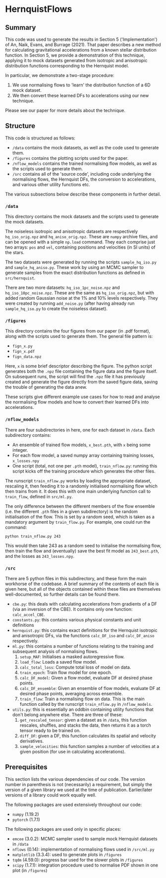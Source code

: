 # HernquistFlows


## Summary

This code was used to generate the results in Section 5 ('Implementation') of An, Naik, Evans, and Burrage (2021). That paper describes a new method for calculating gravitational accelerations from a known stellar distribution function. In Section 5, we provide a demonstration of this technique, applying it to mock datasets generated from isotropic and anisotropic distribution functions corresponding to the Hernquist model.

In particular, we demonstrate a two-stage procedure:
1. We use normalising flows to 'learn' the distribution function of a 6D mock dataset.
2. We then convert these learned DFs to accelerations using our new technique.

Please see our paper for more details about the technique.

## Structure

This code is structured as follows:
- `/data` contains the mock datasets, as well as the code used to generate them.
- `/figures` contains the plotting scripts used for the paper.
- `/nflow_models` contains the trained normalising flow models, as well as the scripts used to generate them.
- `/src` contains all of the 'source code', including code underlying the normalising flows, the Hernquist DFs, the conversion to accelerations, and various other utility functions etc. 

The various subsections below describe these components in further detail.

### `/data`

This directory contains the mock datasets and the scripts used to generate the mock datasets.

The noiseless isotropic and anisotropic datasets are respectively `hq_iso_orig.npz` and `hq_aniso_orig.npz`. These are `numpy` archive files, and can be opened with a simple `np.load` command. They each comprise just two arrays: `pos` and `vel`, containing positions and velocities (in SI units) of the stars.

The two datasets were generated by running the scripts `sample_hq_iso.py` and `sample_hq_aniso.py`. These work by using an MCMC sampler to generate samples from the exact distribution functions as defined in `src/hernquist`.

There are two more datasets: `hq_iso_1pc_noise.npz` and `hq_iso_10pc_noise.npz`. These are the same as `hq_iso_orig.npz`, but with added random Gaussian noise at the 1% and 10% levels respectively. They were created by running `add_noise.py` (after having already run `sample_hq_iso.py` to create the noiseless dataset).

### `/figures`

This directory contains the four figures from our paper (in .pdf format), along with the scripts used to generate them. The general file pattern is:
- `fign_x.py`
- `fign_x.pdf`
- `fign_data.npz`

Here, `x` is some brief descriptor describing the figure. The python script generates both the `.npz` file containing the figure data and the figure itself. On subsequent runs, the script will find the `.npz` file it has previously created and generate the figure directly from the saved figure data, saving the trouble of generating the data anew.

These scripts give different example use cases for how to read and analyse the normalising flow models and how to convert their learned DFs into accelerations.

### `/nflow_models`

There are four subdirectories in here, one for each dataset in `/data`. Each subdirectory contains:
- An ensemble of trained flow models, `x_best.pth`, with `x` being some integer. 
- For each flow model, a saved numpy array containing training losses, `x_losses.npy`
- One script (total, not one per `.pth` model), `train_nflow.py`: running this script kicks off the training procedure which generates the other files.

The runscript `train_nflow.py` works by loading the appropriate dataset, rescaling it, then feeding it to a randomly initialised normalising flow which then trains from it. It does this with one main underlying function call to `train_flow`, defined in `src/ml.py`.

The only difference between the different members of the flow ensemble (i.e. the different `.pth` files in a given subdirectory) is the random initialisation of the flow. This is set by a random seed, which is taken as a mandatory argument by `train_flow.py`. For example, one could run the command:

    python train_nflow.py 243
 
This would then take 243 as a random seed to initialise the normalising flow, then train the flow and (eventually) save the best fit model as `243_best.pth`, and the losses as `243_losses.npy`.

### `/src`

There are 5 python files in this subdirectory, and these form the main workhorse of the codebase. A brief summary of the contents of each file is given here, but all of the objects contained within these files are themselves well-documented, so further details can be found there.

- `cbe.py`: this deals with calculating accelerations from gradients of a DF (via an inversion of the CBE). It contains only one function: `calc_accel_CBE`.
- `constants.py`: this contains various physical constants and unit definitions
- `hernquist.py`: this contains exact definitions for the Hernquist isotropic and anisotropic DFs, via the functions `calc_DF_iso` and `calc_DF_aniso` respectively.
- `ml.py`: this contains a number of functions relating to the training and subsequent analysis of normalising flows.
    1. `setup_MAF`: Initialises a masked autoregressive flow.
    2. `load_flow`: Loads a saved flow model.
    3. `calc_total_loss`: Compute total loss of model on data.
    4. `train_epoch`: Train flow model for one epoch.
    5. `calc_DF_model`: Given a flow model, evaluate DF at desired phase points.
    6. `calc_DF_ensemble`: Given an ensemble of flow models, evaluate DF at desired phase points, averaging across ensemble.
    7. `train_flow`: Train a normalising flow on data. This is the main function called by the runscript `train_nflow.py` in `/nflow_models`.
- `utils.py`: this is essentially an oddbin containing utility functions that don't belong anywhere else. There are three of these:
    1. `get_rescaled_tensor`: given a dataset as in `/data`, this function rescales, shuffles, and stacks the data, then returns it as a torch tensor ready to be trained on. 
    2. `diff_DF`: given a DF, this function calculates its spatial and velocity derivatives. 
    3. `sample_velocities`: this function samples a number of velocities at a given position (for use in calculating accelerations).


## Prerequisites

This section lists the various dependencies of our code. The version number in parenthesis is not (necessarily) a requirement, but simply the version of a given library we used at the time of publication. Earlier/later versions of a library could work equally well.

The following packages are used extensively throughout our code:
- `numpy` (1.19.2)
- `pytorch` (1.7.1)

The following packages are used only in specific places:
- `emcee` (3.0.2): MCMC sampler used to sample mock Hernquist datasets in `/data`
- `nflows` (0.14): implementation of normalising flows used in `/src/ml.py`
- `matplotlib` (3.3.4): used to generate plots in `/figures`
- `tqdm` (4.59.0): progress bar used for the slower plots in `/figures`
- `scipy` (1.7.1): integration procedure used to normalise PDF shown in one plot (in `/figures`)
